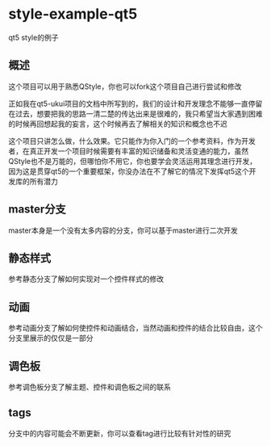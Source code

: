 # style-example-qt5
qt5 style的例子

## 概述
这个项目可以用于熟悉QStyle，你也可以fork这个项目自己进行尝试和修改

正如我在qt5-ukui项目的文档中所写到的，我们的设计和开发理念不能够一直停留在过去，想要把我的思路一清二楚的传达出来是很难的，我只希望当大家遇到困难的时候再回想起我的妄言，这个时候再去了解相关的知识和概念也不迟

这个项目只讲怎么做，什么效果。它只能作为你入门的一个参考资料，作为开发者，在真正开发一个项目时候需要有丰富的知识储备和灵活变通的能力，虽然QStyle也不是万能的，但哪怕你不用它，你也要学会灵活运用其理念进行开发，因为这是贯穿qt5的一个重要框架，你没办法在不了解它的情况下发挥qt5这个开发库的所有潜力

## master分支
master本身是一个没有太多内容的分支，你可以基于master进行二次开发

## 静态样式
参考静态分支了解如何实现对一个控件样式的修改

## 动画
参考动画分支了解如何使控件和动画结合，当然动画和控件的结合比较自由，这个分支里展示的仅仅是一部分

## 调色板
参考调色板分支了解主题、控件和调色板之间的联系

## tags
分支中的内容可能会不断更新，你可以查看tag进行比较有针对性的研究